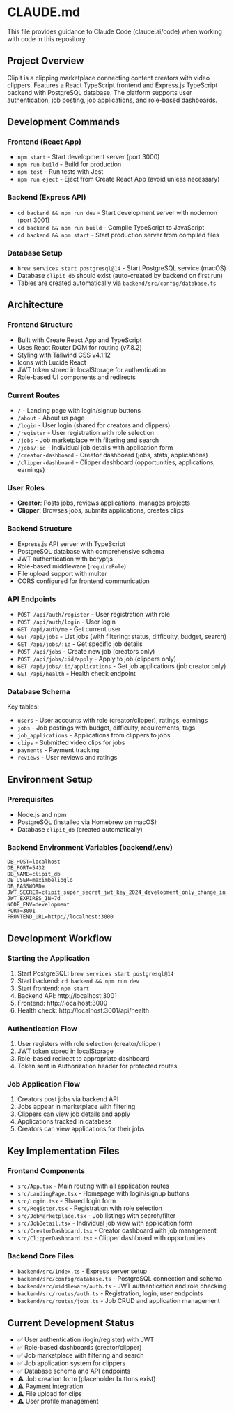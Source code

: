 # CLAUDE.md

This file provides guidance to Claude Code (claude.ai/code) when working with code in this repository.

## Project Overview

ClipIt is a clipping marketplace connecting content creators with video clippers. Features a React TypeScript frontend and Express.js TypeScript backend with PostgreSQL database. The platform supports user authentication, job posting, job applications, and role-based dashboards.

## Development Commands

### Frontend (React App)
- `npm start` - Start development server (port 3000)
- `npm run build` - Build for production
- `npm test` - Run tests with Jest
- `npm run eject` - Eject from Create React App (avoid unless necessary)

### Backend (Express API)
- `cd backend && npm run dev` - Start development server with nodemon (port 3001)
- `cd backend && npm run build` - Compile TypeScript to JavaScript
- `cd backend && npm start` - Start production server from compiled files

### Database Setup
- `brew services start postgresql@14` - Start PostgreSQL service (macOS)
- Database `clipit_db` should exist (auto-created by backend on first run)
- Tables are created automatically via `backend/src/config/database.ts`

## Architecture

### Frontend Structure
- Built with Create React App and TypeScript
- Uses React Router DOM for routing (v7.8.2)
- Styling with Tailwind CSS v4.1.12
- Icons with Lucide React
- JWT token stored in localStorage for authentication
- Role-based UI components and redirects

### Current Routes
- `/` - Landing page with login/signup buttons
- `/about` - About us page
- `/login` - User login (shared for creators and clippers)
- `/register` - User registration with role selection
- `/jobs` - Job marketplace with filtering and search
- `/jobs/:id` - Individual job details with application form
- `/creator-dashboard` - Creator dashboard (jobs, stats, applications)
- `/clipper-dashboard` - Clipper dashboard (opportunities, applications, earnings)

### User Roles
- **Creator**: Posts jobs, reviews applications, manages projects
- **Clipper**: Browses jobs, submits applications, creates clips

### Backend Structure
- Express.js API server with TypeScript
- PostgreSQL database with comprehensive schema
- JWT authentication with bcryptjs
- Role-based middleware (`requireRole`)
- File upload support with multer
- CORS configured for frontend communication

### API Endpoints
- `POST /api/auth/register` - User registration with role
- `POST /api/auth/login` - User login
- `GET /api/auth/me` - Get current user
- `GET /api/jobs` - List jobs (with filtering: status, difficulty, budget, search)
- `GET /api/jobs/:id` - Get specific job details
- `POST /api/jobs` - Create new job (creators only)
- `POST /api/jobs/:id/apply` - Apply to job (clippers only)
- `GET /api/jobs/:id/applications` - Get job applications (job creator only)
- `GET /api/health` - Health check endpoint

### Database Schema
Key tables:
- `users` - User accounts with role (creator/clipper), ratings, earnings
- `jobs` - Job postings with budget, difficulty, requirements, tags
- `job_applications` - Applications from clippers to jobs
- `clips` - Submitted video clips for jobs
- `payments` - Payment tracking
- `reviews` - User reviews and ratings

## Environment Setup

### Prerequisites
- Node.js and npm
- PostgreSQL (installed via Homebrew on macOS)
- Database `clipit_db` (created automatically)

### Backend Environment Variables (backend/.env)
```
DB_HOST=localhost
DB_PORT=5432
DB_NAME=clipit_db
DB_USER=maximbelioglo
DB_PASSWORD=
JWT_SECRET=clipit_super_secret_jwt_key_2024_development_only_change_in_production_123456789
JWT_EXPIRES_IN=7d
NODE_ENV=development
PORT=3001
FRONTEND_URL=http://localhost:3000
```

## Development Workflow

### Starting the Application
1. Start PostgreSQL: `brew services start postgresql@14`
2. Start backend: `cd backend && npm run dev`
3. Start frontend: `npm start`
4. Backend API: http://localhost:3001
5. Frontend: http://localhost:3000
6. Health check: http://localhost:3001/api/health

### Authentication Flow
1. User registers with role selection (creator/clipper)
2. JWT token stored in localStorage
3. Role-based redirect to appropriate dashboard
4. Token sent in Authorization header for protected routes

### Job Application Flow
1. Creators post jobs via backend API
2. Jobs appear in marketplace with filtering
3. Clippers can view job details and apply
4. Applications tracked in database
5. Creators can view applications for their jobs

## Key Implementation Files

### Frontend Components
- `src/App.tsx` - Main routing with all application routes
- `src/LandingPage.tsx` - Homepage with login/signup buttons
- `src/Login.tsx` - Shared login form
- `src/Register.tsx` - Registration with role selection
- `src/JobMarketplace.tsx` - Job listings with search/filter
- `src/JobDetail.tsx` - Individual job view with application form
- `src/CreatorDashboard.tsx` - Creator dashboard with job management
- `src/ClipperDashboard.tsx` - Clipper dashboard with opportunities

### Backend Core Files
- `backend/src/index.ts` - Express server setup
- `backend/src/config/database.ts` - PostgreSQL connection and schema
- `backend/src/middleware/auth.ts` - JWT authentication and role checking
- `backend/src/routes/auth.ts` - Registration, login, user endpoints
- `backend/src/routes/jobs.ts` - Job CRUD and application management

## Current Development Status

- ✅ User authentication (login/register) with JWT
- ✅ Role-based dashboards (creator/clipper)
- ✅ Job marketplace with filtering and search
- ✅ Job application system for clippers
- ✅ Database schema and API endpoints
- ⚠️ Job creation form (placeholder buttons exist)
- ⚠️ Payment integration
- ⚠️ File upload for clips
- ⚠️ User profile management